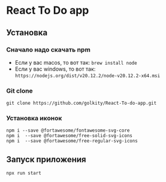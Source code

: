 # React To Do app

## Установка
### Сначало надо скачать npm
* Если у вас macos, то вот так: ```brew install node``` 
* Если у вас windows, то вот так: ```https://nodejs.org/dist/v20.12.2/node-v20.12.2-x64.msi```

### Git clone
````shell
git clone https://github.com/golkity/React-To-do-app.git
````


### Установка иконок
```shell
npm i --save @fortawesome/fontawesome-svg-core
npm i  --save @fortawesome/free-solid-svg-icons
npm i  --save @fortawesome/free-regular-svg-icons
```


## Запуск приложения

```shell
npx run start
```
